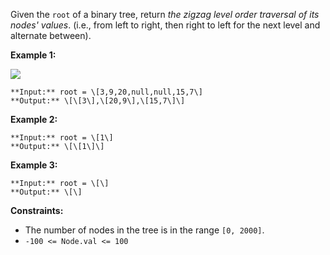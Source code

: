 Given the `root` of a binary tree, return _the zigzag level order traversal of its nodes' values_. (i.e., from left to right, then right to left for the next level and alternate between).

**Example 1:**

![](https://assets.leetcode.com/uploads/2021/02/19/tree1.jpg)
```
**Input:** root = \[3,9,20,null,null,15,7\]
**Output:** \[\[3\],\[20,9\],\[15,7\]\]
```

**Example 2:**

```
**Input:** root = \[1\]
**Output:** \[\[1\]\]
```

**Example 3:**

```
**Input:** root = \[\]
**Output:** \[\]
```

**Constraints:**

*   The number of nodes in the tree is in the range `[0, 2000]`.
*   `-100 <= Node.val <= 100`